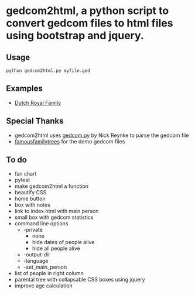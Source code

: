 # gedcom2html, a python script to convert gedcom files to html files using bootstrap and jquery.
## Usage
```
python gedcom2html.py myfile.ged
```
## Examples
* [Dutch Royal Family](//picnicprojects.com/gedcom2html/dutchroyalfamily/)
## Special Thanks
- gedcom2html uses [gedcom.py](https://github.com/nickreynke/python-gedcom) by Nick Reynke to parse the gedcom file
- [famousfamilytrees](http://famousfamilytrees.blogspot.com/?m=1) for the demo gedcom files
## To do
- fan chart
- pytest
- make gedcom2html a function
- beautify CSS
- home button
- box with notes
- link to index.html with main person
- small box with gedcom statistics
- command line options
   * -private
      * none
      * hide dates of people alive
      * hide all people alive
   * -output-dir
   * -language
   * -set_main_person
- list of people in right column
- parental tree with collapsable CSS boxes using jquery
- improve age calculation
